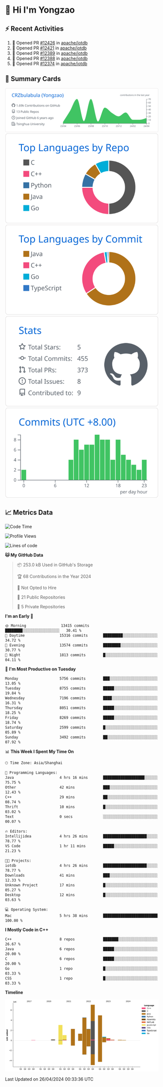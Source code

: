 # 👋 Hi I'm Yongzao

## ⚡ Recent Activities
<!--START_SECTION:activity-->
1. 💪 Opened PR [#12426](https://github.com/apache/iotdb/pull/12426) in [apache/iotdb](https://github.com/apache/iotdb)
2. 💪 Opened PR [#12421](https://github.com/apache/iotdb/pull/12421) in [apache/iotdb](https://github.com/apache/iotdb)
3. 💪 Opened PR [#12389](https://github.com/apache/iotdb/pull/12389) in [apache/iotdb](https://github.com/apache/iotdb)
4. 💪 Opened PR [#12388](https://github.com/apache/iotdb/pull/12388) in [apache/iotdb](https://github.com/apache/iotdb)
5. 💪 Opened PR [#12374](https://github.com/apache/iotdb/pull/12374) in [apache/iotdb](https://github.com/apache/iotdb)
<!--END_SECTION:activity-->

## 🎑 Summary Cards

[![](https://raw.githubusercontent.com/CRZbulabula/CRZbulabula/main/profile-summary-card-output/github/0-profile-details.svg)](https://github.com/vn7n24fzkq/github-profile-summary-cards)
[![](https://raw.githubusercontent.com/CRZbulabula/CRZbulabula/main/profile-summary-card-output/github/1-repos-per-language.svg)](https://github.com/vn7n24fzkq/github-profile-summary-cards) [![](https://raw.githubusercontent.com/CRZbulabula/CRZbulabula/main/profile-summary-card-output/github/2-most-commit-language.svg)](https://github.com/vn7n24fzkq/github-profile-summary-cards)
[![](https://raw.githubusercontent.com/CRZbulabula/CRZbulabula/main/profile-summary-card-output/github/3-stats.svg)](https://github.com/vn7n24fzkq/github-profile-summary-cards) [![](https://raw.githubusercontent.com/CRZbulabula/CRZbulabula/main/profile-summary-card-output/github/4-productive-time.svg)](https://github.com/vn7n24fzkq/github-profile-summary-cards)

## 📈 Metrics Data

<!--START_SECTION:waka-->
![Code Time](http://img.shields.io/badge/Code%20Time-637%20hrs%204%20mins-blue)

![Profile Views](http://img.shields.io/badge/Profile%20Views-0-blue)

![Lines of code](https://img.shields.io/badge/From%20Hello%20World%20I%27ve%20Written-27.8%20million%20lines%20of%20code-blue)

**🐱 My GitHub Data** 

> 📦 253.0 kB Used in GitHub's Storage 
 > 
> 🏆 68 Contributions in the Year 2024
 > 
> 🚫 Not Opted to Hire
 > 
> 📜 21 Public Repositories 
 > 
> 🔑 5 Private Repositories 
 > 
**I'm an Early 🐤** 

```text
🌞 Morning                13415 commits       ████████░░░░░░░░░░░░░░░░░   30.41 % 
🌆 Daytime                15316 commits       █████████░░░░░░░░░░░░░░░░   34.72 % 
🌃 Evening                13574 commits       ████████░░░░░░░░░░░░░░░░░   30.77 % 
🌙 Night                  1813 commits        █░░░░░░░░░░░░░░░░░░░░░░░░   04.11 % 
```
📅 **I'm Most Productive on Tuesday** 

```text
Monday                   5756 commits        ███░░░░░░░░░░░░░░░░░░░░░░   13.05 % 
Tuesday                  8755 commits        █████░░░░░░░░░░░░░░░░░░░░   19.84 % 
Wednesday                7196 commits        ████░░░░░░░░░░░░░░░░░░░░░   16.31 % 
Thursday                 8051 commits        █████░░░░░░░░░░░░░░░░░░░░   18.25 % 
Friday                   8269 commits        █████░░░░░░░░░░░░░░░░░░░░   18.74 % 
Saturday                 2599 commits        █░░░░░░░░░░░░░░░░░░░░░░░░   05.89 % 
Sunday                   3492 commits        ██░░░░░░░░░░░░░░░░░░░░░░░   07.92 % 
```


📊 **This Week I Spent My Time On** 

```text
🕑︎ Time Zone: Asia/Shanghai

💬 Programming Languages: 
Java                     4 hrs 16 mins       ███████████████████░░░░░░   75.75 % 
Other                    42 mins             ███░░░░░░░░░░░░░░░░░░░░░░   12.43 % 
C++                      29 mins             ██░░░░░░░░░░░░░░░░░░░░░░░   08.74 % 
Thrift                   10 mins             █░░░░░░░░░░░░░░░░░░░░░░░░   03.02 % 
Text                     0 secs              ░░░░░░░░░░░░░░░░░░░░░░░░░   00.07 % 

🔥 Editors: 
Intellijidea             4 hrs 26 mins       ████████████████████░░░░░   78.77 % 
VS Code                  1 hr 11 mins        █████░░░░░░░░░░░░░░░░░░░░   21.23 % 

🐱‍💻 Projects: 
iotdb                    4 hrs 26 mins       ████████████████████░░░░░   78.77 % 
Downloads                41 mins             ███░░░░░░░░░░░░░░░░░░░░░░   12.33 % 
Unknown Project          17 mins             █░░░░░░░░░░░░░░░░░░░░░░░░   05.27 % 
Desktop                  12 mins             █░░░░░░░░░░░░░░░░░░░░░░░░   03.63 % 

💻 Operating System: 
Mac                      5 hrs 38 mins       █████████████████████████   100.00 % 
```

**I Mostly Code in C++** 

```text
C++                      8 repos             ███████░░░░░░░░░░░░░░░░░░   26.67 % 
Java                     6 repos             █████░░░░░░░░░░░░░░░░░░░░   20.00 % 
C                        6 repos             █████░░░░░░░░░░░░░░░░░░░░   20.00 % 
Go                       1 repo              █░░░░░░░░░░░░░░░░░░░░░░░░   03.33 % 
CSS                      1 repo              █░░░░░░░░░░░░░░░░░░░░░░░░   03.33 % 
```



**Timeline**

![Lines of Code chart](https://raw.githubusercontent.com/CRZbulabula/CRZbulabula/main/assets/bar_graph.png)


 Last Updated on 26/04/2024 00:33:36 UTC
<!--END_SECTION:waka-->

